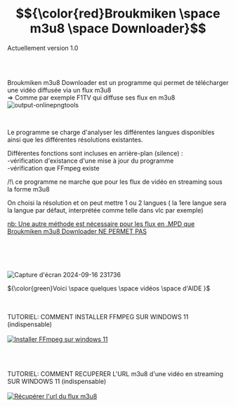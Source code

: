 # $${\color{red}Broukmiken \space  m3u8 \space Downloader}$$

Actuellement version 1.0


<br/><br/>

Broukmiken m3u8 Downloader est un programme qui permet de télécharger  une  vidéo  diffusée  via  un  flux  m3u8
<br/>
=> Comme par exemple F1TV qui diffuse ses flux en m3u8  ![output-onlinepngtools](https://github.com/user-attachments/assets/0adb06b5-83b8-4566-b477-1aa99e383947)


<br/>

Le programme se charge d'analyser les différentes langues disponibles ainsi que les différentes résolutions existantes.


Différentes fonctions sont incluses en arrière-plan (silence) :
<br/>
-vérification d'existance d'une mise à jour du programme
<br/>
-vérification que FFmpeg existe


/!\ ce programme ne marche que pour les flux de vidéo en streaming sous la forme m3u8

On choisi la résolution et on peut mettre 1 ou 2 langues ( la 1ere langue sera la langue par défaut, interprétée comme telle dans vlc par exemple)

<ins>nb: Une autre méthode est nécessaire pour les flux en .MPD que Broukmiken m3u8 Downloader NE PERMET PAS</ins>
<br/>
<br/><br/><br/><br/>



![Capture d'écran 2024-09-16 231736](https://github.com/user-attachments/assets/2df052c1-68d0-4699-a03d-09eade650836)



${\color{green}Voici \space quelques \space vidéos \space d'AIDE }$
<br/>
<br/>
<br/>




TUTORIEL: COMMENT INSTALLER FFMPEG SUR WINDOWS 11 (indispensable)
<br/><br/>
[![Installer FFmpeg sur windows 11](https://img.youtube.com/vi/lHnszz5V0as/0.jpg)](https://www.youtube.com/watch?v=lHnszz5V0as "Installer FFmpeg sur windows 11")


<br/><br/>


TUTORIEL: COMMENT RECUPERER L'URL m3u8 d'une vidéo en streaming SUR WINDOWS 11 (indispensable)
<br/><br/>
[![Récupérer l'url du flux m3u8](https://img.youtube.com/vi/Z5Ni5sVbq94/0.jpg)](https://www.youtube.com/watch?v=Z5Ni5sVbq94 "Récupérer l'url du flux m3u8")

<br/><br/>








